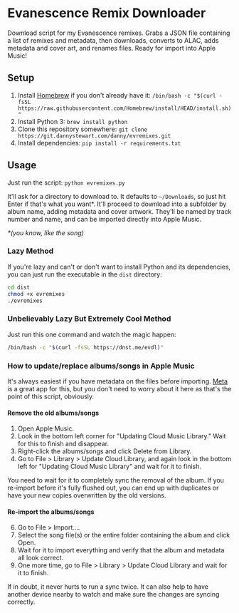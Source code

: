 # Evanescence Remix Downloader

Download script for my Evanescence remixes. Grabs a JSON file containing a list of remixes and metadata, then downloads, converts to ALAC, adds metadata and cover art, and renames files. Ready for import into Apple Music!

## Setup

1. Install [Homebrew](https://brew.sh) if you don't already have it: `/bin/bash -c "$(curl -fsSL https://raw.githubusercontent.com/Homebrew/install/HEAD/install.sh)"`
2. Install Python 3: `brew install python`
3. Clone this repository somewhere: `git clone https://git.dannystewart.com/danny/evremixes.git`
4. Install dependencies: `pip install -r requirements.txt`

## Usage

Just run the script: `python evremixes.py`

It'll ask for a directory to download to. It defaults to `~/Downloads`, so just hit Enter if that's what you want*. It'll proceed to download into a subfolder by album name, adding metadata and cover artwork. They'll be named by track number and name, and can be imported directly into Apple Music.

*\*(you know, like the song)*

### Lazy Method

If you're lazy and can't or don't want to install Python and its dependencies, you can just run the executable in the `dist` directory:

```bash
cd dist
chmod +x evremixes
./evremixes
```

### Unbelievably Lazy But Extremely Cool Method

Just run this one command and watch the magic happen:
```bash
/bin/bash -c "$(curl -fsSL https://dnst.me/evdl)"
```

### How to update/replace albums/songs in Apple Music

It's always easiest if you have metadata on the files before importing. [Meta](https://www.nightbirdsevolve.com/meta/) is a great app for this, but you don't need to worry about it here as that's the point of this script, obviously.

#### Remove the old albums/songs

1. Open Apple Music.
2. Look in the bottom left corner for "Updating Cloud Music Library." Wait for this to finish and disappear.
3. Right-click the albums/songs and click Delete from Library.
4. Go to File > Library > Update Cloud Library, and again look in the bottom left for "Updating Cloud Music Library" and wait for it to finish.

You need to wait for it to completely sync the removal of the album. If you re-import before it's fully flushed out, you can end up with duplicates or have your new copies overwritten by the old versions.

#### Re-import the albums/songs

6. Go to File > Import….
7. Select the song file(s) or the entire folder containing the album and click Open.
8. Wait for it to import everything and verify that the album and metadata all look correct.
9. One more time, go to File > Library > Update Cloud Library and wait for it to finish.

If in doubt, it never hurts to run a sync twice. It can also help to have another device nearby to watch and make sure the changes are syncing correctly.
